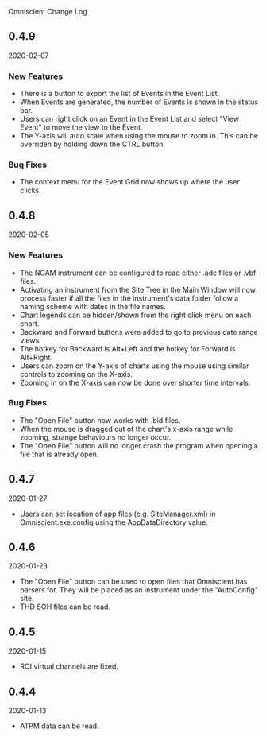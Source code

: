 Omniscient Change Log

##  0.4.9
2020-02-07

### New Features
* There is a button to export the list of Events in the Event List.
* When Events are generated, the number of Events is shown in the status bar.
* Users can right click on an Event in the Event List and select "View Event" to move the view to the Event.
* The Y-axis will auto scale when using the mouse to zoom in. This can be overriden by holding down the CTRL button.

### Bug Fixes
* The context menu for the Event Grid now shows up where the user clicks.


##  0.4.8
2020-02-05

### New Features
* The NGAM instrument can be configured to read either .adc files or .vbf files.
* Activating an instrument from the Site Tree in the Main Window will now process faster if all the files in the instrument's data folder follow a naming scheme with dates in the file names.
* Chart legends can be hidden/shown from the right click menu on each chart.
* Backward and Forward buttons were added to go to previous date range views.
* The hotkey for Backward is Alt+Left and the hotkey for Forward is Alt+Right.
* Users can zoom on the Y-axis of charts using the mouse using similar controls to zooming on the X-axis.
* Zooming in on the X-axis can now be done over shorter time intervals.

### Bug Fixes
* The "Open File" button now works with .bid files.
* When the mouse is dragged out of the chart's x-axis range while zooming, strange behaviours no longer occur.
* The "Open File" button will no longer crash the program when opening a file that is already open.


##  0.4.7
2020-01-27

* Users can set location of app files (e.g. SiteManager.xml) in Omniscient.exe.config using the AppDataDirectory value.


##  0.4.6
2020-01-23

* The "Open File" button can be used to open files that Omniscient has parsers for. They will be placed as an instrument under the "AutoConfig" site.
* THD SOH files can be read.


##  0.4.5
2020-01-15

* ROI virtual channels are fixed.


##  0.4.4
2020-01-13

* ATPM data can be read.